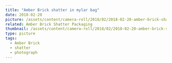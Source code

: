 ```yaml
---
title: "Amber Brick shatter in mylar bag"
date: 2018-02-20
picture: /assets/content/camera-roll/2018/02/2018-02-20-amber-brick-shatter-in-mylar-bag/20180220_180546278_iOS.jpg
related: Amber Brick Shatter Packaging
thumbnail: /assets/content/camera-roll/2018/02/2018-02-20-amber-brick-shatter-in-mylar-bag/20180220_180546278_iOS-thumbnail.jpg
type: picture
tags:
  - Amber Brick
  - shatter
  - photograph
---
```


